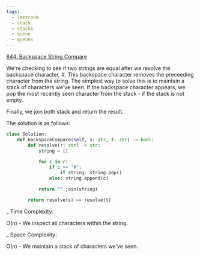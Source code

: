 ```yaml
---
tags:
  - leetcode
  - stack
  - stacks
  - queue
  - queues
---
```


<a href="https://leetcode.com/problems/backspace-string-compare/">844. Backspace
String Compare</a>

We're checking to see if two strings are equal after we resolve the backspace
character, #. This backspace character removes the preceeding character from the
string. The simplest way to solve this is to maintain a stack of characters
we've seen. If the backspace character appears, we pop the most recently seen
character from the stack - if the stack is not empty.

Finally, we join both stack and return the result.

The solution is as follows:

```python
class Solution:
    def backspaceCompare(self, s: str, t: str) -> bool:
        def resolve(r: str) -> str:
            string = []

            for c in r:
                if c == "#":
                    if string: string.pop()
                else: string.append(c)

            return "".join(string)

        return resolve(s) == resolve(t)
```

\_ Time Complexity:

O(n) - We inspect all characters within the string.

\_ Space Complexity:

O(n) - We maintain a stack of characters we've seen.
